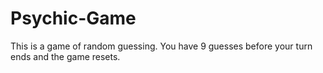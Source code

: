 # Psychic-Game

This is a game of random guessing. You have 9 guesses before your turn ends and the game resets.

